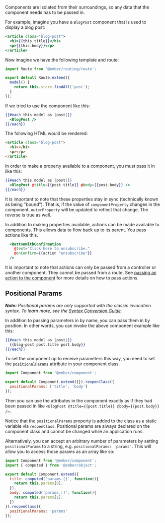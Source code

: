 Components are isolated from their surroundings, so any data that the component
needs has to be passed in.

For example, imagine you have a `BlogPost` component that is used to
display a blog post:

```handlebars {data-filename=app/templates/components/blog-post.hbs}
<article class="blog-post">
  <h1>{{this.title}}</h1>
  <p>{{this.body}}</p>
</article>
```

Now imagine we have the following template and route:

```javascript {data-filename=app/routes/index.js}
import Route from '@ember/routing/route';

export default Route.extend({
  model() {
    return this.store.findAll('post');
  }
});
```

If we tried to use the component like this:

```handlebars {data-filename=app/templates/index.hbs}
{{#each this.model as |post|}}
  <BlogPost />
{{/each}}
```

The following HTML would be rendered:

```html
<article class="blog-post">
  <h1></h1>
  <p></p>
</article>
```

In order to make a property available to a component, you must pass it
in like this:

```handlebars {data-filename=app/templates/index.hbs}
{{#each this.model as |post|}}
  <BlogPost @title={{post.title}} @body={{post.body}} />
{{/each}}
```

It is important to note that these properties stay in sync (technically
known as being "bound"). That is, if the value of `componentProperty`
changes in the component, `outerProperty` will be updated to reflect that
change. The reverse is true as well.

In addition to making properties available, actions can be made available
to components. This allows data to flow back up to its parent. You pass actions
like this.

```handlebars {data-filename=app/templates/index.hbs}
  <ButtonWithConfirmation
    @text="Click here to unsubscribe."
    @onConfirm={{action "unsubscribe"}}
  />
```

It is important to note that actions can only be passed from a controller or another
component. They cannot be passed from a route. See [passing an action to the component](../triggering-changes-with-actions/#toc_passing-the-action-to-the-component)
for more details on how to pass actions.

## Positional Params

*__Note:__ Positional params are only supported with the classic invocation syntax. To learn more, see the [Syntax Conversion Guide](../../reference/syntax-conversion-guide/).*

In addition to passing parameters in by name, you can pass them in by position.
In other words, you can invoke the above component example like this:

```handlebars {data-filename=app/templates/index.hbs}
{{#each this.model as |post|}}
  {{blog-post post.title post.body}}
{{/each}}
```

To set the component up to receive parameters this way, you need to
set the [`positionalParams`](https://api.emberjs.com/ember/3.9/classes/Component/properties/positionalParams?anchor=positionalParams) attribute in your component class.

```javascript {data-filename=app/components/blog-post.js}
import Component from '@ember/component';

export default Component.extend({}).reopenClass({
  positionalParams: ['title', 'body']
});
```

Then you can use the attributes in the component exactly as if they had been
passed in like `<BlogPost @title={{post.title}} @body={{post.body}} />`.

Notice that the `positionalParams` property is added to the class as a
static variable via `reopenClass`. Positional params are always declared on
the component class and cannot be changed while an application runs.

Alternatively, you can accept an arbitrary number of parameters by
setting `positionalParams` to a string, e.g. `positionalParams: 'params'`. This
will allow you to access those params as an array like so:

```javascript {data-filename=app/components/blog-post.js}
import Component from '@ember/component';
import { computed } from '@ember/object';

export default Component.extend({
  title: computed('params.[]', function(){
    return this.params[0];
  }),
  body: computed('params.[]', function(){
    return this.params[1];
  })
}).reopenClass({
  positionalParams: 'params'
});
```
